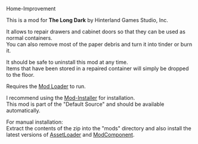 Home-Improvement


This is a mod for **The Long Dark** by Hinterland Games Studio, Inc.


It allows to repair drawers and cabinet doors so that they can be used as normal containers.  
You can also remove most of the paper debris and turn it into tinder or burn it.


It should be safe to uninstall this mod at any time.  
Items that have been stored in a repaired container will simply be dropped to the floor.


Requires the [Mod Loader](https://github.com/zeobviouslyfakeacc/ModLoaderInstaller) to run.


I recommend using the [Mod-Installer](https://github.com/WulfMarius/Mod-Installer) for installation.  
This mod is part of the "Default Source" and should be available automatically.

For manual installation:  
Extract the contents of the zip into the "mods" directory and also install the latest versions of [AssetLoader](https://github.com/WulfMarius/AssetLoader) and [ModComponent](https://github.com/WulfMarius/ModComponent).
